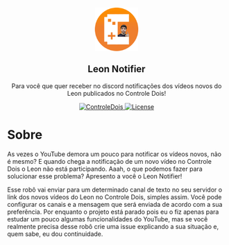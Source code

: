 <p align="center">
 <img width="100px" src="https://github.com/trywesley/controledois-leonnotifier/blob/main/assets/icon.png" align="center" alt="ControleDois" />
 <h2 align="center">Leon Notifier</h2>
 <p align="center">Para você que quer receber no discord notificações dos vídeos novos do Leon publicados no Controle Dois!</p>
</p>
  <p align="center">
    <a href="https://youtube.com/c/ControleDois">
      <img alt="ControleDois" src="https://img.shields.io/static/v1?label=Controle%20%20Dois&message=subscribe&color=orange&style=social&logo=youtube" />
    </a>
    <a href="https://en.wikipedia.org/wiki/MIT_License">
      <img alt="License" src="https://img.shields.io/github/license/trywesley/controledois-leonnotifier?color=orange" />
    </a>
    <br />
  </p>
</p>

# Sobre
As vezes o YouTube demora um pouco para notificar os vídeos novos, não é mesmo? E quando chega a notificação de um novo vídeo no Controle Dois o Leon não está participando. Aaah, o que podemos fazer para solucionar esse problema? Apresento a você o Leon Notifier!

Esse robô vai enviar para um determinado canal de texto no seu servidor o link dos novos vídeos do Leon no Controle Dois, simples assim. Você pode configurar os canais e a mensagem que será enviada de acordo com a sua preferência. Por enquanto o projeto está parado pois eu o fiz apenas para estudar um pouco algumas funcionalidades do YouTube, mas se você realmente precisa desse robô crie uma issue explicando a sua situação e, quem sabe, eu dou continuidade.
